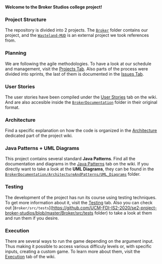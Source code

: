 **Welcome to the Broker Studios college project!**

### Project Structure
The repository is divided into 2 projects. The [`Broker`](https://github.com/UCM-FDI-IS2-2020/se2-project-broker-studios/blob/master/Broker) folder contains our project,  and the [`Wasteland-MUD`](https://github.com/UCM-FDI-IS2-2020/se2-project-broker-studios/blob/master/Wasteland-MUD) is an external project we took references from.

### Planning
We are following the agile methodologies. To have a look at our schedule and management, visit the [Projects Tab](https://github.com/UCM-FDI-IS2-2020/se2-project-broker-studios/projects). Also parts of the process were divided into sprints, the last of them is documented in the [Issues Tab](https://github.com/UCM-FDI-IS2-2020/se2-project-broker-studios/issues).

### User Stories
The user stories have been compiled under the [User Stories](https://github.com/UCM-FDI-IS2-2020/se2-project-broker-studios/wiki/1.-User-Stories) tab on the wiki. And are also accesible inside the [`BrokerDocumentation`](https://github.com/UCM-FDI-IS2-2020/se2-project-broker-studios/blob/master/BrokerDocumentation) folder in their original format.

### Architecture
Find a specific explanation on how the code is organized in the [Architecture](https://github.com/UCM-FDI-IS2-2020/se2-project-broker-studios/wiki/2.-Architecture) dedicated part of the project wiki.

### Java Patterns + UML Diagrams
This project contains several standard **Java Patterns**. Find all the documentation and diagrams in the [Java Patterns](https://github.com/UCM-FDI-IS2-2020/se2-project-broker-studios/wiki/3.-Java-Patterns) tab on the wiki.
If you directly want to take a look at the **UML Diagrams**, they can be found in the [`BrokerDocumentation/ArchitectureAndPatterns/UML_Diagrams`](https://github.com/UCM-FDI-IS2-2020/se2-project-broker-studios/tree/master/BrokerDocumentation/ArchitectureAndPatterns/UML_Diagrams) folder.

### Testing
The development of the project has run its course using testing techniques. To get more information about it, visit the [Testing](https://github.com/UCM-FDI-IS2-2020/se2-project-broker-studios/wiki/4.-JUnit-Tests) tab. Also you can check out [`Broker/src/tests`](https://github.com/UCM-FDI-IS2-2020/se2-project-broker-studios/blob/master/Broker/src/tests folder) to take a look at them and run them if you desire.

### Execution
There are several ways to run the game depending on the argument input. Thus making it possible to access various difficuly levels or, with specific inputs, creating a custom game. To learn more about them, visit the [Execution](https://github.com/UCM-FDI-IS2-2020/se2-project-broker-studios/wiki/5.-Execution) tab of the wiki.
